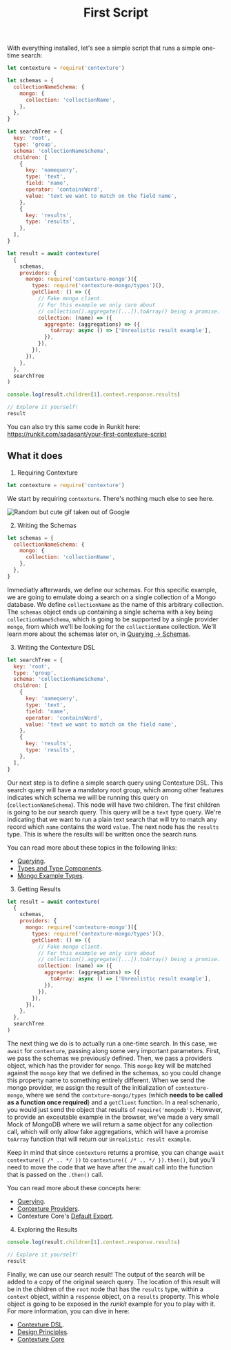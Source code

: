 ﻿---
title: First Script
---

With everything installed, let's see a simple script that runs a
simple one-time search:

```javascript
let contexture = require('contexture')

let schemas = {
  collectionNameSchema: {
    mongo: {
      collection: 'collectionName',
    },
  },
}

let searchTree = {
  key: 'root',
  type: 'group',
  schema: 'collectionNameSchema',
  children: [
    {
      key: 'namequery',
      type: 'text',
      field: 'name',
      operator: 'containsWord',
      value: 'text we want to match on the field name',
    },
    {
      key: 'results',
      type: 'results',
    },
  ],
}

let result = await contexture(
  {
    schemas,
    providers: {
      mongo: require('contexture-mongo')({
        types: require('contexture-mongo/types')(),
        getClient: () => ({
          // Fake mongo client.
          // For this example we only care about
          // collection().aggregate([...]).toArray() being a promise.
          collection: (name) => ({
            aggregate: (aggregations) => ({
              toArray: async () => ['Unrealistic result example'],
            }),
          }),
        }),
      }),
    },
  },
  searchTree
)

console.log(result.children[1].context.response.results)

// Explore it yourself!
result
```

You can also try this same code in Runkit here:
<https://runkit.com/sadasant/your-first-contexture-script>

## What it does

1. Requiring Contexture

```javascript
let contexture = require('contexture')
```

We start by requiring `contexture`. There's nothing much else to see
here.

![Random but cute gif taken out of Google](https://i.chzbgr.com/full/6410885376/hC6033E5D/)

2. Writing the Schemas

```javascript
let schemas = {
  collectionNameSchema: {
    mongo: {
      collection: 'collectionName',
    },
  },
}
```

Immediatly afterwards, we define our schemas. For this specific
example, we are going to emulate doing a search on a single collection
of a Mongo database. We define `collectionName` as the name of this
arbitrary collection. The `schemas` object ends up containing a single
schema with a key being `collectionNameSchema`, which is going to be
supported by a single provider `mongo`, from which we'll be looking
for the `collectionName` collection. We'll learn more about the
schemas later on, in [Querying → Schemas](../querying/schemas.md).

3. Writing the Contexture DSL

```javascript
let searchTree = {
  key: 'root',
  type: 'group',
  schema: 'collectionNameSchema',
  children: [
    {
      key: 'namequery',
      type: 'text',
      field: 'name',
      operator: 'containsWord',
      value: 'text we want to match on the field name',
    },
    {
      key: 'results',
      type: 'results',
    },
  ],
}
```

Our next step is to define a simple search query using Contexture DSL.
This search query will have a mandatory root group, which among other
features indicates which schema we will be running this query on
(`collectionNameSchema`). This node will have two children. The first
children is going to be our search query. This query will be a `text`
type query. We're indicating that we want to run a plain text search
that will try to match any record which `name` contains the word
`value`. The next node has the `results` type. This is where the
results will be written once the search runs.

You can read more about these topics in the following links:

- [Querying](../querying/README.md).
- [Types and Type Components](../types/README.md).
- [Mongo Example Types](../types/mongo-example-types.md).

3. Getting Results

```javascript
let result = await contexture(
  {
    schemas,
    providers: {
      mongo: require('contexture-mongo')({
        types: require('contexture-mongo/types')(),
        getClient: () => ({
          // Fake mongo client.
          // For this example we only care about
          // collection().aggregate([...]).toArray() being a promise.
          collection: (name) => ({
            aggregate: (aggregations) => ({
              toArray: async () => ['Unrealistic result example'],
            }),
          }),
        }),
      }),
    },
  },
  searchTree
)
```

The next thing we do is to actually run a one-time search. In this
case, we `await` for `contexture`, passing along some very important
parameters. First, we pass the schemas we previously defined. Then, we
pass a providers object, which has the provider for `mongo`. This
`mongo` key will be matched against the `mongo` key that we defined in
the schemas, so you could change this property name to something
entirely different. When we send the mongo provider, we assign the
result of the initialization of `contexture-mongo`, where we send the
`contxture-mongo/types` (which **needs to be called as a function once
required**) and a `getClient` function. In a real schenario, you would
just send the object that results of `require('mongodb')`. However, to
provide an exceutable example in the browser, we've made a very small
Mock of MongoDB where we will return a same object for any collection
call, which will only allow fake aggregations, which will have a
promise `toArray` function that will return our `Unrealistic result
example`.

Keep in mind that since `contexture` returns a promise, you can change
`await contexture({ /* .. */ })` to `contexture({ /* .. */ }).then()`,
but you'll need to move the code that we have after the await call
into the function that is passed on the `.then()` call.

You can read more about these concepts here:

- [Querying](../querying/README.md).
- [Contexture Providers](../under-the-hood/contexture-providers/README.md).
- Contexture Core's [Default Export](../under-the-hood/contexture-core.md#default-export).

4. Exploring the Results

```javascript
console.log(result.children[1].context.response.results)

// Explore it yourself!
result
```

Finally, we can use our search result! The output of the search will
be added to a copy of the original search query. The location of this
result will be in the children of the `root` node that has the
`results` type, within a `context` object, within a `response` object,
on a `results` property. This whole object is going to be exposed in
the _runkit_ example for you to play with it. For more information,
you can dive in here:

- [Contexture DSL](../querying/contexture-dsl.md).
- [Design Principles](../under-the-hood/design-principles.md).
- [Contexture Core](../under-the-hood/contexture-core.md)
